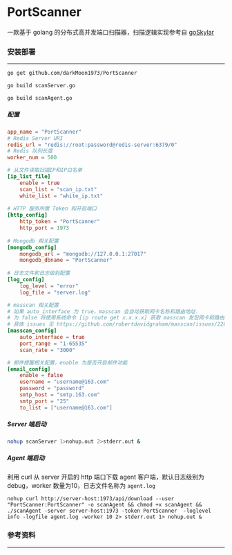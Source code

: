 # PortScanner

一款基于 golang 的分布式高并发端口扫描器，扫描逻辑实现参考自 [goSkylar](https://github.com/LakeVilladom/goSkylar) 

### 安装部署

---

```bash
go get github.com/darkMoon1973/PortScanner

go build scanServer.go

go build scanAgent.go
```

##### 配置



```toml
app_name = "PortScanner"
# Redis Server URI
redis_url = "redis://root:password@redis-server:6379/0"
# Redis 队列长度
worker_num = 500

# 从文件读取扫描IP和IP白名单
[ip_list_file]
    enable = true
    scan_list = "scan_ip.txt"
    white_list = "white_ip.txt"
    
# HTTP 服务所需 Token 和开启端口
[http_config]
    http_token = "PortScanner"
    http_port = 1973
    
# Mongodb 相关配置
[mongodb_config]
    mongodb_url = "mongodb://127.0.0.1:27017"
    mongodb_dbname = "PortScanner"
    
# 日志文件和日志级别配置
[log_config]
    log_level = "error"
    log_file = "server.log"

# masscan 相关配置
# 如果 auto_interface 为 true，masscan 会自动获取网卡名称和路由地址.
# 为 false 将使用系统命令 [ip route get x.x.x.x] 获取 masscan 发包网卡和路由IP地址
# 具体 issues 见 https://github.com/robertdavidgraham/masscan/issues/220
[masscan_config]
    auto_interface = true
    port_range = "1-65535"
    scan_rate = "3000"

# 邮件提醒相关配置，enable 为是否开启邮件功能
[email_config]
    enable = false
    username = "username@163.com"
    password = "password"
    smtp_host = "smtp.163.com"
    smtp_port = "25"
    to_list = ["username@163.com"]
```



##### Server 端启动


```sh
nohup scanServer 1>nohup.out 2>stderr.out &
```

##### Agent 端启动

利用 curl 从 server 开启的 http 端口下载 agent 客户端，默认日志级别为 debug，worker 数量为10，日志文件名称为 `agent.log`

```shell
nohup curl http://server-host:1973/api/download --user "PortScanner:PortScanner" -o scanAgent && chmod +x scanAgent && ./scanAgent -server server-host:1973 -token PortScanner  -loglevel info -logfile agent.log -worker 10 2> stderr.out 1> nohup.out &
```



### 参考资料

---

